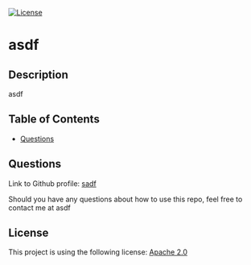 [![License](https://img.shields.io/badge/License-Apache%202.0-blue.svg)](https://opensource.org/licenses/Apache-2.0)

# asdf

## Description

asdf


## Table of Contents

* [Questions](#Questions)







## Questions
    
Link to Github profile: [sadf](www.github.com/sadf)

Should you have any questions about how to use this repo, feel free to contact me at asdf

## License 
    
This project is using the following license: [Apache 2.0](https://opensource.org/licenses/Apache-2.0)
    

